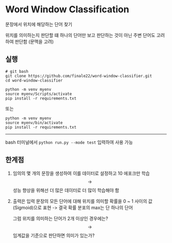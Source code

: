 # Word Window Classification

문장에서 위치에 해당하는 단어 찾기

위치를 의미하는지 판단할 떄 하나의 단어만 보고 판단하는 것이 아닌 주변 단어도 고려하여 판단함 (문맥을 고려)

## 실행

```
# git bash
git clone https://github.com/finale22/word-window-classifier.git
cd word-window-classifier
```
```
python -m venv myenv
source myenv/Scripts/activate
pip install -r requirements.txt
```
또는
```
python -m venv myenv
source myenv/bin/activate
pip install -r requirements.txt
```

---

bash 터미널에서 `python run.py --mode test` 입력하여 사용 가능

## 한계점

1. 임의의 몇 개의 문장을 생성하여 이를 데이터로 설정하고 10 에포크만 학습 $$\rightarrow$$ 성능 향상을 위해선 더 많은 데이터로 더 많이 학습해야 함

2. 출력은 입력 문장의 모든 단어에 대해 위치를 의미할 확률을 0 ~ 1 사이의 값(Sigmoid)으로 표현 -> 결국 확률 분포의 max는 단 하나의 단어

   그럼 위치를 의미하는 단어가 2개 이상인 경우에는? $$\rightarrow$$ 임계값을 기준으로 판단하면 의미가 있는가?
